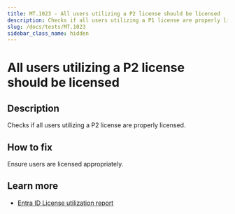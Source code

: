 ```yaml
---
title: MT.1023 - All users utilizing a P2 license should be licensed
description: Checks if all users utilizing a P1 license are properly licensed.
slug: /docs/tests/MT.1023
sidebar_class_name: hidden
---
```


# All users utilizing a P2 license should be licensed

## Description

Checks if all users utilizing a P2 license are properly licensed.

## How to fix

Ensure users are licensed appropriately.

## Learn more

- [Entra ID License utilization report](https://entra.microsoft.com/#view/Microsoft_AAD_IAM/UsageAndInsightsMenuBlade/~/License%20Utilization)
